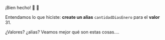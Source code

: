 ¡Bien hecho!  :clap: :clap:

Entendamos lo que hiciste: **create un alias** `cantidadDiasEnero` para el **valor** 31.

¿Valores? ¿alias? Veamos mejor qué son estas cosas....